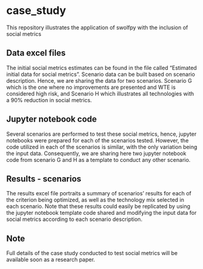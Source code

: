 # case_study
This repository illustrates the application of swolfpy with the inclusion of social metrics

## Data excel files
The initial social metrics estimates can be found in the file called “Estimated initial data for social metrics”. 
Scenario data can be built based on scenario description. Hence, we are sharing the data for two scenarios. Scenario G which is the one where no improvements are presented and WTE is considered high risk, and Scenario H which illustrates all technologies with a 90% reduction in social metrics.

## Jupyter notebook code
Several scenarios are performed to test these social metrics, hence, jupyter notebooks were prepared for each of the scenarios tested. However, the code utilized in each of the scenarios is similar, with the only variation being the input data. Consequently, we are sharing here two jupyter notebook code from scenario G and H as a template to conduct any other scenario.

## Results - scenarios
The results excel file portraits a summary of scenarios’ results for each of the criterion being optimized, as well as the technology mix selected in each scenario. 
Note that these results could easily be replicated by using the jupyter notebook template code shared and modifying the input data for social metrics according to each scenario description. 

## Note
Full details of the case study conducted to test social metrics will be available soon as a research paper. 
